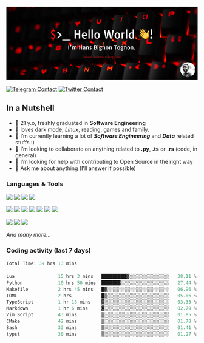![Cover](assets/gh-readme-cover.png)

[![Telegram Contact](https://img.shields.io/badge/Telegram-%230088CC.svg?style=for-the-badge&logo=telegram&logoColor=white)](https://t.me/hanstobi) [![Twitter Contact](https://img.shields.io/badge/Twitter-%2308A0E9.svg?style=for-the-badge&logo=twitter&logoColor=white)](https://twitter.com/_tobihans)

## In a Nutshell
- 👤 21 y.o, freshly graduated in **Software Engineering**
- 🖤 loves dark mode, *Linux*, reading, games and family.
- 🌱 I’m currently learning a lot of ***Software Engineering*** and ***Data*** related stuffs :)
- 👯 I’m looking to collaborate on anything related to **.py**, **.ts** or **.rs** (code, in general)
- 🤔 I’m looking for help with contributing to Open Source in the right way
- 💬 Ask me about anything (I'll answer if possible)

### Languages & Tools
![](https://img.shields.io/badge/Linux-%23eab30f.svg?style=for-the-badge&logo=linux&logoColor=black) ![](https://img.shields.io/badge/Git-%23e54a2f.svg?style=for-the-badge&logo=git&logoColor=white) ![](https://img.shields.io/badge/Github-%231a1d21.svg?style=for-the-badge&logo=github&logoColor=white) ![](https://img.shields.io/badge/Docker-%230394f0.svg?style=for-the-badge&logo=docker&logoColor=white)

![](https://img.shields.io/badge/C-%231a1d21.svg?style=for-the-badge&logo=C&logoColor=white) ![](https://img.shields.io/badge/TypeScript-%230074c2.svg?style=for-the-badge&logo=typescript&logoColor=white) ![](https://img.shields.io/badge/Python-%23f0c540.svg?style=for-the-badge&logo=python) ![](https://img.shields.io/badge/Rust-%23ea4800.svg?style=for-the-badge&logo=rust) ![](https://img.shields.io/badge/Php-%237175aa.svg?style=for-the-badge&logo=php&logoColor=white) ![](https://img.shields.io/badge/HTML-%23d84924.svg?style=for-the-badge&logo=html5&logoColor=white) ![](https://img.shields.io/badge/Scss-%23c45f92.svg?style=for-the-badge&logo=sass&logoColor=white)

![](https://img.shields.io/badge/Vue-%23314559.svg?style=for-the-badge&logo=vue.js) ![](https://img.shields.io/badge/Laravel-%23e54a2f.svg?style=for-the-badge&logo=laravel&logoColor=white) ![](https://img.shields.io/badge/Adonis-%235a45ff.svg?style=for-the-badge&logo=adonisjs)

*And many more...*

### Coding activity (last 7 days)
<!--START_SECTION:waka-->

```python
Total Time: 39 hrs 13 mins

Lua                15 hrs 3 mins   █████████▓░░░░░░░░░░░░░░░   38.11 %
Python             10 hrs 50 mins  ███████░░░░░░░░░░░░░░░░░░   27.44 %
Makefile           2 hrs 45 mins   █▓░░░░░░░░░░░░░░░░░░░░░░░   06.96 %
TOML               2 hrs           █▒░░░░░░░░░░░░░░░░░░░░░░░   05.06 %
TypeScript         1 hr 18 mins    ▓░░░░░░░░░░░░░░░░░░░░░░░░   03.33 %
Markdown           1 hr 6 mins     ▓░░░░░░░░░░░░░░░░░░░░░░░░   02.79 %
Vim Script         43 mins         ▒░░░░░░░░░░░░░░░░░░░░░░░░   01.85 %
CMake              42 mins         ▒░░░░░░░░░░░░░░░░░░░░░░░░   01.78 %
Bash               33 mins         ▒░░░░░░░░░░░░░░░░░░░░░░░░   01.41 %
typst              30 mins         ▒░░░░░░░░░░░░░░░░░░░░░░░░   01.27 %
```

<!--END_SECTION:waka-->
